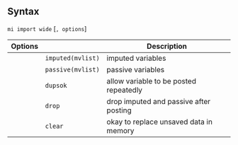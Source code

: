 ## Syntax

`mi import wide` \[`, options`\]

| Options |                       | Description                            |
|---------|-----------------------|----------------------------------------|
|         | `imputed(mvlist)` | imputed variables                      |
|         | `passive(mvlist)` | passive variables                      |
|         | `dupsok`              | allow variable to be posted repeatedly |
|         | `drop`                | drop imputed and passive after posting |
|         | `clear`               | okay to replace unsaved data in memory |
